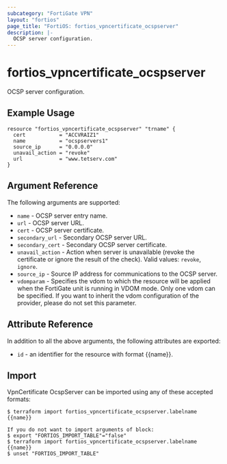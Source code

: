 ```yaml
---
subcategory: "FortiGate VPN"
layout: "fortios"
page_title: "FortiOS: fortios_vpncertificate_ocspserver"
description: |-
  OCSP server configuration.
---
```


# fortios_vpncertificate_ocspserver
OCSP server configuration.

## Example Usage

```hcl
resource "fortios_vpncertificate_ocspserver" "trname" {
  cert           = "ACCVRAIZ1"
  name           = "ocspservers1"
  source_ip      = "0.0.0.0"
  unavail_action = "revoke"
  url            = "www.tetserv.com"
}
```

## Argument Reference

The following arguments are supported:

* `name` - OCSP server entry name.
* `url` - OCSP server URL.
* `cert` - OCSP server certificate.
* `secondary_url` - Secondary OCSP server URL.
* `secondary_cert` - Secondary OCSP server certificate.
* `unavail_action` - Action when server is unavailable (revoke the certificate or ignore the result of the check). Valid values: `revoke`, `ignore`.
* `source_ip` - Source IP address for communications to the OCSP server.
* `vdomparam` - Specifies the vdom to which the resource will be applied when the FortiGate unit is running in VDOM mode. Only one vdom can be specified. If you want to inherit the vdom configuration of the provider, please do not set this parameter.


## Attribute Reference

In addition to all the above arguments, the following attributes are exported:
* `id` - an identifier for the resource with format {{name}}.

## Import

VpnCertificate OcspServer can be imported using any of these accepted formats:
```
$ terraform import fortios_vpncertificate_ocspserver.labelname {{name}}

If you do not want to import arguments of block:
$ export "FORTIOS_IMPORT_TABLE"="false"
$ terraform import fortios_vpncertificate_ocspserver.labelname {{name}}
$ unset "FORTIOS_IMPORT_TABLE"
```
